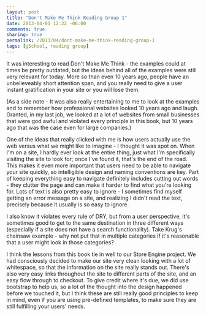 ```yaml
---
layout: post
title: "Don't Make Me Think Reading Group 1"
date: 2013-04-01 12:22 -06:00
comments: true
sharing: true
permalink: /2013/04/dont-make-me-think-reading-group-1
tags: [gSchool, reading group]
---
```


It was interesting to read Don't Make Me Think - the examples could at times be pretty outdated, but the ideas behind all of the examples were still very relevant for today.  More so than even 10 years ago, people have an unbelieveably short attention span, and you really need to give a user instant gratification in your site or you will lose them.

(As a side note - It was also really entertaining to me to look at the examples and to remember how professional websites looked 10 years ago and laugh.  Granted, in my last job, we looked at a lot of websites from small businesses that were god awful and violated every principle in this book, but 10 years ago that was the case even for large companies.)

One of the ideas that really clicked with me is how users actually use the web versus what we might like to imagine - I thought it was spot on.  When I'm on a site, I hardly ever look at the entire thing, just what I'm specifically visiting the site to look for; once I've found it, that's the end of the road.  This makes it even more important that users need to be able to navigate your site quickly, so intelligible design and naming conventions are key.  Part of keeping everything easy to navigate definitely includes cutting out words - they clutter the page and can make it harder to find what you're looking for.  Lots of text is also pretty easy to ignore - I sometimes find myself getting an error message on a site, and realizing I didn't read the text, precisely because it usually is so easy to ignore.

I also know it violates every rule of DRY, but from a user perspective, it's sometimes good to get to the same destination in three different ways (especially if a site does not have a search functionality).  Take Krug's chainsaw example - why not put that in multiple categories if it's reasonable that a user might look in those categories?

I think the lessons from this book tie in well to our Store Engine project.  We had consciously decided to make our site very clean looking with a lot of whitespace, so that the information on the site really stands out.  There's also very easy links throughout the site to different parts of the site, and an easy flow through to checkout.  To give credit where it's due, we did use bootstrap to help us, so a lot of the thought into the design happened before we touched it, but I think these are still really good principles to keep in mind, even if you are using pre-defined templates, to make sure they are still fulfilling your users' needs.
